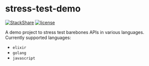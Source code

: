 # stress-test-demo

[![StackShare](https://img.shields.io/badge/tech-stack-0690fa.svg?style=flat)](https://stackshare.io/suddi/stress-test-demo)
[![license](https://img.shields.io/github/license/suddi/stress-test-demo.svg)](https://github.com/suddi/stress-test-demo/blob/master/LICENSE)

A demo project to stress test barebones APIs in various languages.
Currently supported languages:

* `elixir`
* `golang`
* `javascript`
